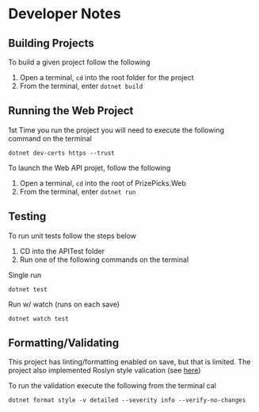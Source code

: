 
# Developer Notes


## Building Projects
To build a given project follow the following
1. Open a terminal, `cd` into the root folder for the project
2. From the terminal, enter `dotnet build`

## Running the Web Project
1st Time you run the project you will need to execute the following command on the terminal
```
dotnet dev-certs https --trust
```

To launch the Web API projet, follow the following
1. Open a terminal, `cd` into the root of PrizePicks.Web
2. From the terminal, enter `dotnet run`

## Testing
To run unit tests follow the steps below
1. CD into the APITest folder
2. Run one of the following commands on the terminal

Single run
```
dotnet test
```

Run w/ watch (runs on each save)
```
dotnet watch test
```

## Formatting/Validating

This project has linting/formatting enabled on save, but that is limited.  The project also implemented Roslyn style valication (see [here](https://johnnyreilly.com/eslint-your-csharp-in-vs-code-with-roslyn-analyzers))

To run the validation execute the following from the terminal
cal
```
dotnet format style -v detailed --severity info --verify-no-changes
```